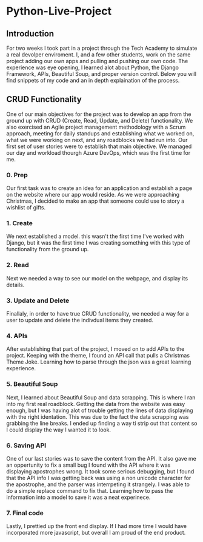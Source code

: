 # Python-Live-Project

## Introduction
For two weeks I took part in a project through the Tech Academy to simulate a real devolper enviroment.  I, and a few other students, work on the same project adding our own apps and pulling and pushing our own code.  The experience was eye opening, I learned alot about Python, the Django Framework, APIs, Beautiful Soup, and proper version control.  Below you will find snippets of my code and an in depth explaination of the process.


## CRUD Functionality
One of our main objectives for the project was to develop an app from the ground up with CRUD (Create, Read, Update, and Delete) functionality.  We also exercised an Agile project management methodology with a Scrum approach, meeting for daily standups and establishing what we worked on, what we were working on next, and any roadblocks we had run into.  Our first set of user stories were to establish that main objective.  We managed our day and workload thourgh Azure DevOps, which was the first time for me.

### 0. Prep
Our first task was to create an idea for an application and establish a page on the website where our app would reside.  As we were approaching Christmas, I decided to make an app that someone could use to story a wishlist of gifts.  

### 1. Create
We next established a model. this wasn't the first time I've worked with Django, but it was the first time I was creating something with this type of functionality from the ground up.

### 2. Read
Next we needed a way to see our model on the webpage, and display its details.  

### 3. Update and Delete
Finallaly, in order to have true CRUD functionality, we needed a way for a user to update and delete the indivdual items they created.

### 4. APIs
After establishing that part of the project, I moved on to add APIs to the project.  Keeping with the theme, I found an API call that pulls a Christmas Theme Joke.  Learning how to parse through the json was a great learning experience.

### 5. Beautiful Soup
Next, I learned about Beautiful Soup and data scrapping.  This is where I ran into my first real roadblock.  Getting the data from the website was easy enough, but I was having alot of trouble getting the lines of data displaying with the right identation.  This was due to the fact the data scrapping was grabbing the line breaks.  I ended up finding a way ti strip out that content so I could display the way I wanted it to look.

### 6. Saving API
One of our last stories was to save the content from the API.  It also gave me an oppertunity to fix a small bug I found with the API where it was displaying apostrophes wrong.  It took some serious debugging, but I found that the API info I was getting back was using a non unicode character for the apostrophe, and the parser was interrpeting it strangely. I was able to do a simple replace command to fix that.  Learning how to pass the information into a model to save it was a neat experinece.

### 7. Final code
Lastly, I prettied up the front end display.  If I had more time I would have incorporated more javascript, but overall I am proud of the end product.
